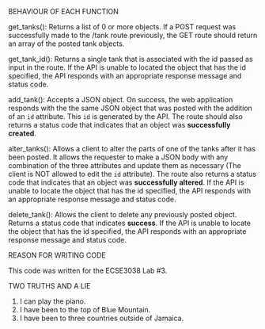 BEHAVIOUR OF EACH FUNCTION

  get_tanks(): Returns a list of 0 or more objects. If a POST request was successfully made to the /tank route previously, the GET route should return an array of the posted tank objects.
  
  get_tank_id(): Returns a single tank that is associated with the id passed as input in the route. If the API is unable to located the object that has the id specified, the API responds with an appropriate response message and status code.
  
  add_tank(): Accepts a JSON object. On success, the web application responds with the the same JSON object that was posted with the addition of an `id` attribute. This `id` is generated by the API. The route should also returns a status code that indicates that an object was **successfully created**.
  
  alter_tanks(): Allows a client to alter the parts of one of the tanks after it has been posted. It allows the requester to make a JSON body with any combination of the three attributes and update them as necessary (The client is NOT allowed to edit the `id` attribute). The route also returns a status code that indicates that an object was **successfully altered**. If the API is unable to locate the  object that has the id specified, the API responds with an appropriate response message and status code.
  
  delete_tank(): Allows the client to delete any previously posted object. Returns a status code that indicates **success**. If the API is unable to locate the object that has the id specified, the API responds with an appropriate response message and status code.
  

REASON FOR WRITING CODE

  This code was written for the ECSE3038 Lab #3.
  

TWO TRUTHS AND A LIE
  1. I can play the piano.
  2. I have been to the top of Blue Mountain.
  3. I have been to three countries outside of Jamaica.
